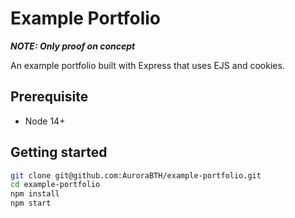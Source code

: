 # Example Portfolio

***NOTE: Only proof on concept***

An example portfolio built with Express that uses EJS and cookies.

## Prerequisite

* Node 14+

## Getting started

```bash
git clone git@github.com:AuroraBTH/example-portfolio.git
cd example-portfolio
npm install
npm start
```
